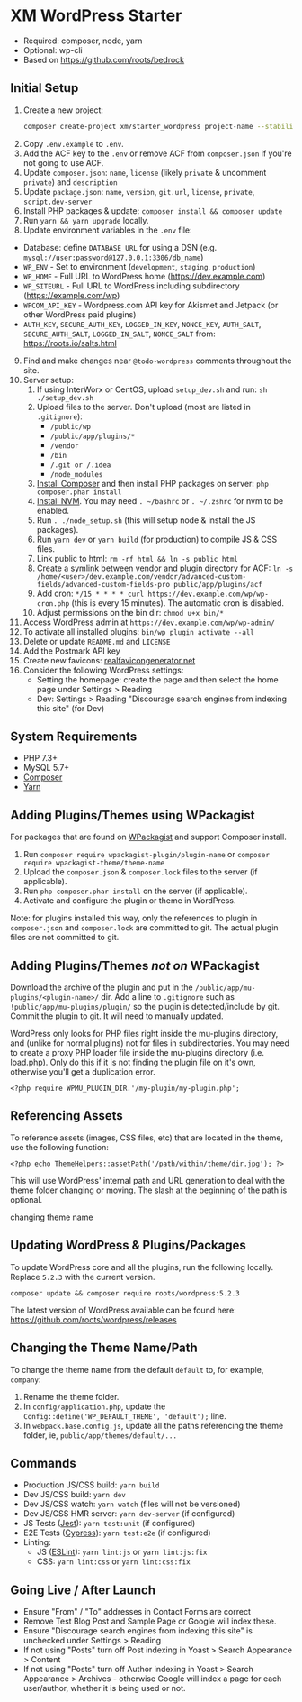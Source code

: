 # XM WordPress Starter

* Required: composer, node, yarn
* Optional: wp-cli
* Based on https://github.com/roots/bedrock

## Initial Setup

1. Create a new project:
    ```sh
    composer create-project xm/starter_wordpress project-name --stability=dev --no-install --remove-vcs
    ```
2. Copy `.env.example` to `.env`.
3. Add the ACF key to the `.env` or remove ACF from `composer.json` if you're not going to use ACF.
4. Update `composer.json`: `name`, `license` (likely `private` & uncomment `private`) and `description`
5. Update `package.json`: `name`, `version`, `git.url`, `license`, `private`, `script.dev-server`
6. Install PHP packages & update: `composer install && composer update`
7. Run `yarn && yarn upgrade` locally.
8. Update environment variables in the `.env` file:
  * Database: define `DATABASE_URL` for using a DSN (e.g. `mysql://user:password@127.0.0.1:3306/db_name`)
  * `WP_ENV` - Set to environment (`development`, `staging`, `production`)
  * `WP_HOME` - Full URL to WordPress home (https://dev.example.com)
  * `WP_SITEURL` - Full URL to WordPress including subdirectory (https://example.com/wp)
  * `WPCOM_API_KEY` - Wordpress.com API key for Akismet and Jetpack (or other WordPress paid plugins)
  * `AUTH_KEY`, `SECURE_AUTH_KEY`, `LOGGED_IN_KEY`, `NONCE_KEY`, `AUTH_SALT`, `SECURE_AUTH_SALT`, `LOGGED_IN_SALT`, `NONCE_SALT` from: https://roots.io/salts.html
9. Find and make changes near `@todo-wordpress` comments throughout the site.
10. Server setup:
    1. If using InterWorx or CentOS, upload `setup_dev.sh` and run: `sh ./setup_dev.sh`
    1. Upload files to the server. Don't upload (most are listed in `.gitignore`):
        - `/public/wp`
        - `/public/app/plugins/*`
        - `/vendor`
        - `/bin`
        - `/.git or /.idea`
        - `/node_modules`
    2. [Install Composer](https://getcomposer.org/download/) and then install PHP packages on server: `php composer.phar install`
    3. [Install NVM](https://github.com/creationix/nvm#install-script). You may need `. ~/bashrc` or `. ~/.zshrc` for nvm to be enabled.
    4. Run `. ./node_setup.sh` (this will setup node & install the JS packages).
    5. Run `yarn dev` or `yarn build` (for production) to compile JS & CSS files.
    6. Link public to html: `rm -rf html && ln -s public html`
    7. Create a symlink between vendor and plugin directory for ACF: `ln -s /home/<user>/dev.example.com/vendor/advanced-custom-fields/advanced-custom-fields-pro public/app/plugins/acf`
    8. Add cron: `*/15 * * * * curl https://dev.example.com/wp/wp-cron.php` (this is every 15 minutes). The automatic cron is disabled.
    9. Adjust permissions on the bin dir: `chmod u+x bin/*`
11. Access WordPress admin at `https://dev.example.com/wp/wp-admin/`
12. To activate all installed plugins: `bin/wp plugin activate --all`
13. Delete or update `README.md` and `LICENSE`
14. Add the Postmark API key
15. Create new favicons: [realfavicongenerator.net](https://realfavicongenerator.net)
16. Consider the following WordPress settings:
    - Setting the homepage: create the page and then select the home page under Settings > Reading 
    - Dev: Settings > Reading "Discourage search engines from indexing this site" (for Dev)

## System Requirements

  - PHP 7.3+
  - MySQL 5.7+
  - [Composer](https://getcomposer.org/download/)
  - [Yarn](https://yarnpkg.com/en/docs/install)

## Adding Plugins/Themes using WPackagist

For packages that are found on [WPackagist](https://wpackagist.org/) and support Composer install.

1. Run `composer require wpackagist-plugin/plugin-name` or `composer require wpackagist-theme/theme-name`
2. Upload the `composer.json` & `composer.lock` files to the server (if applicable).
3. Run `php composer.phar install` on the server (if applicable).
4. Activate and configure the plugin or theme in WordPress.

Note: for plugins installed this way, only the references to plugin 
in `composer.json` and `composer.lock` are committed to git.
The actual plugin files are not committed to git.

## Adding Plugins/Themes *not on* WPackagist

Download the archive of the plugin and put in the `/public/app/mu-plugins/<plugin-name>/` dir.
Add a line to `.gitignore` such as `!public/app/mu-plugins/plugin/` so the plugin is detected/include by git.
Commit the plugin to git. It will need to manually updated.

WordPress only looks for PHP files right inside the mu-plugins directory, and (unlike for normal plugins) not for files in subdirectories. You may need to create a proxy PHP loader file inside the mu-plugins directory (i.e. load.php). Only do this if it is not finding the plugin file on it's own, otherwise you'll get a duplication error.

`<?php require WPMU_PLUGIN_DIR.'/my-plugin/my-plugin.php';`

## Referencing Assets

To reference assets (images, CSS files, etc) that are located in the theme, use the following function:

`<?php echo ThemeHelpers::assetPath('/path/within/theme/dir.jpg'); ?>`

This will use WordPress' internal path and URL generation to deal with the theme folder changing or moving. The slash at the beginning of the path is optional.

changing theme name

## Updating WordPress & Plugins/Packages

To update WordPress core and all the plugins, run the following locally.
Replace `5.2.3` with the current version. 

`composer update && composer require roots/wordpress:5.2.3`

The latest version of WordPress available can be found here: https://github.com/roots/wordpress/releases

## Changing the Theme Name/Path

To change the theme name from the default `default` to, for example, `company`:

1. Rename the theme folder.
2. In `config/application.php`, update the `Config::define('WP_DEFAULT_THEME', 'default');` line.
3. In `webpack.base.config.js`, update all the paths referencing the theme folder, ie, `public/app/themes/default/...`

## Commands

  - Production JS/CSS build: `yarn build`
  - Dev JS/CSS build: `yarn dev`
  - Dev JS/CSS watch: `yarn watch` (files will not be versioned)
  - Dev JS/CSS HMR server: `yarn dev-server` (if configured)
  - JS Tests ([Jest](https://jestjs.io/)): `yarn test:unit` (if configured)
  - E2E Tests ([Cypress](https://www.cypress.io/)): `yarn test:e2e` (if configured)
  - Linting:
    - JS ([ESLint](https://eslint.org/)): `yarn lint:js` or `yarn lint:js:fix`
    - CSS: `yarn lint:css` or `yarn lint:css:fix`

## Going Live / After Launch

  - Ensure "From" / "To" addresses in Contact Forms are correct
  - Remove Test Blog Post and Sample Page or Google will index these.
  - Ensure "Discourage search engines from indexing this site" is unchecked under Settings > Reading
  - If not using "Posts" turn off Post indexing in Yoast > Search Appearance > Content
  - If not using "Posts" turn off Author indexing in Yoast > Search Appearance > Archives - otherwise Google will index a page for each user/author, whether it is being used or not.
